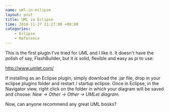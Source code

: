 ```yaml
--- 
name: uml-in-eclipse
layout: post
title: UML in Eclipse
time: 2010-11-27 21:27:00 +00:00
categories:
    - Eclipse
    - Reference
---
```

This is the first plugin I've tried for UML and I like it. It doesn't have the polish of say, FlashBuilder, but it *is* solid, flexible and easy as pi to use:

<http://www.umlet.com/>

If installing as an Eclipse plugin, simply download the .jar file, drop in your eclipse plugins folder and restart / startup eclipse. Once in Eclipse, in the Navigator view, right click on the folder in which your diagram will be saved and choose: *New -> Other -> Other -> UMLet diagram.*

Now, can anyone recommend any great UML books?
